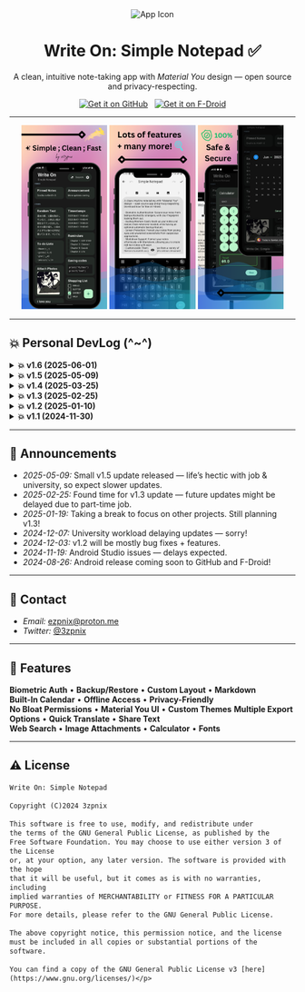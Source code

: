 <div align="center">
  <img src="app/src/main/res/mipmap-xxxhdpi/ic_launcher_round.webp" width="192" height="192" alt="App Icon" />

# Write On: Simple Notepad ✅
A clean, intuitive note-taking app with *Material You* design — open source and privacy-respecting.

[<img src=".github/github.png" alt="Get it on GitHub" height="55">](https://github.com/3zpnix/WriteOn/releases)
&nbsp;
[<img src=".github/fdroid.png" alt="Get it on F-Droid" height="55">](https://f-droid.org/en/packages/com.ezpnix.writeon/)
</div>

---

<div align="center">
  <img src="metadata/en-US/images/phoneScreenshots/1.png" width="30%" alt="Screenshot 1"/>
  <img src="metadata/en-US/images/phoneScreenshots/2.png" width="30%" alt="Screenshot 2"/>
  <img src="metadata/en-US/images/phoneScreenshots/3.png" width="30%" alt="Screenshot 3"/>
</div>

---

## 💥 Personal DevLog (^~^)

<details>
<summary><strong>💥 v1.6 (2025-06-01)</strong></summary>

- [x] New homepage user interface
- [x] More visibility on your notes
- [x] FAB has returned but cleaner now
- [x] Added new Flashcard screen feature
- [x] Column view count is now adjustable
- [x] Improvements to Scratchpad screen
- [x] Quick shortcut button redirects to Styles
- [x] Home greeting placeholder repositioned
- [x] Issue feedback now on the settings screen
- [x] Feedback screen cards now fully clickable
- [x] Added some minor animation improvements
- [x] Get info on your device found in about
- [x] Some icons were replaced to be cleaner
- [x] Bug fixes and optimizations
</details>

<details>
<summary><strong>💥 v1.5 (2025-05-09)</strong></summary>

- [x] Removed savenote else-function bug
- [x] Homescreen buttons surface lazyrow
- [x] Edit buttons moved to bottom modal
- [x] Calculator supports manual edits
- [x] Listed-section improvements
- [x] Fixed major crash issue
</details>

<details>
<summary><strong>💥 v1.4 (2025-03-25)</strong></summary>

- [x] Refactored edit/view models
- [x] Row icon buttons replace centered buttons
- [x] Added Help & Feedback section
- [x] Pin/unpin status saves properly
- [x] Fixed calculator parenthesis bug
- [x] New sections in Settings screen
- [x] DPI support improved
- [x] Updated note preview UI
- [x] Alert dialog logic revamped
</details>

<details>
<summary><strong>💥 v1.3 (2025-02-25)</strong></summary>

- [x] Home UI updated
- [x] Searchbar placeholder added
- [x] Custom dimensions fixed
- [x] Calculator built-in
- [x] Adjustable font size
- [x] More buttons/features
- [x] Calendar bug squashed
- [x] Renamed strings
- [x] Minor bug fixes
</details>

<details>
<summary><strong>💥 v1.2 (2025-01-10)</strong></summary>

- [x] More markdown support
- [x] TXT export for quick notes
- [x] Improved auto-backup logic
- [x] Translate and share buttons added
- [x] Fixed partial image bug
- [x] UI updates and optimizations
</details>

<details>
<summary><strong>💥 v1.1 (2024-11-30)</strong></summary>

- [x] UI Changes
- [x] Bug Fixes
</details>

---

## 📢 Announcements

- *2025-05-09:* Small v1.5 update released — life’s hectic with job & university, so expect slower updates.
- *2025-02-25:* Found time for v1.3 update — future updates might be delayed due to part-time job.
- *2025-01-19:* Taking a break to focus on other projects. Still planning v1.3!
- *2024-12-07:* University workload delaying updates — sorry!
- *2024-12-03:* v1.2 will be mostly bug fixes + features.
- *2024-11-19:* Android Studio issues — delays expected.
- *2024-08-26:* Android release coming soon to GitHub and F-Droid!

---

## 💬 Contact

- *Email:* ezpnix@proton.me
- *Twitter:* [@3zpnix](https://twitter.com/3zpnix)

---

## 👋 Features

**Biometric Auth** • **Backup/Restore** • **Custom Layout** • **Markdown**  
**Built-In Calendar**  • **Offline Access** • **Privacy-Friendly**  
**No Bloat Permissions** • **Material You UI** • **Custom Themes**
**Multiple Export Options** • **Quick Translate** • **Share Text**  
**Web Search** • **Image Attachments** • **Calculator** • **Fonts**

---

## ⚠️ License
    Write On: Simple Notepad

    Copyright (C)2024 3zpnix
    
    This software is free to use, modify, and redistribute under 
    the terms of the GNU General Public License, as published by the 
    Free Software Foundation. You may choose to use either version 3 of the License 
    or, at your option, any later version. The software is provided with the hope 
    that it will be useful, but it comes as is with no warranties, including 
    implied warranties of MERCHANTABILITY or FITNESS FOR A PARTICULAR PURPOSE. 
    For more details, please refer to the GNU General Public License.

    The above copyright notice, this permission notice, and the license must be included in all copies or substantial portions of the software.

    You can find a copy of the GNU General Public License v3 [here](https://www.gnu.org/licenses/)</p>
